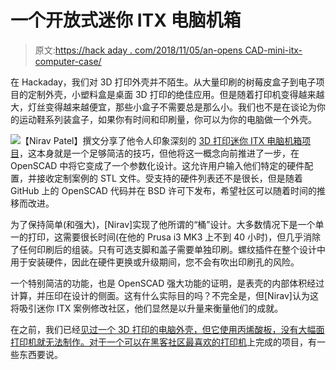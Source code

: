 # 一个开放式迷你 ITX 电脑机箱

> 原文:[https://hack aday . com/2018/11/05/an-opens CAD-mini-itx-computer-case/](https://hackaday.com/2018/11/05/an-openscad-mini-itx-computer-case/)

在 Hackaday，我们对 3D 打印外壳并不陌生。从大量印刷的树莓皮盒子到电子项目的定制外壳，小塑料盒是桌面 3D 打印的绝佳应用。但是随着打印机变得越来越大，灯丝变得越来越便宜，那些小盒子不需要总是那么小。我们也不是在谈论为你的运动鞋系列装盒子，如果你有时间和印刷量，你可以为你的电脑做一个外壳。

[![](../Images/eb1b63a9023e6619b7509e3959ebaefd.png)](https://hackaday.com/wp-content/uploads/2018/10/itxopenscad_detail.png)【Nirav Patel】撰文分享了他令人印象深刻的 [3D 打印迷你 ITX 电脑机箱项目](https://eclecti.cc/hardware/fully-parametric-3d-printable-computer-case)，这本身就是一个足够简洁的技巧，但他将这一概念向前推进了一步，在 OpenSCAD 中将它变成了一个参数化设计。这允许用户输入他们特定的硬件配置，并接收定制案例的 STL 文件。受支持的硬件列表还不是很长，但是随着 GitHub 上的 OpenSCAD 代码并在 BSD 许可下发布，希望社区可以随着时间的推移而改进。

为了保持简单(和强大)，[Nirav]实现了他所谓的“桶”设计。大多数情况下是一个单一的打印，这需要很长时间(在他的 Prusa i3 MK3 上不到 40 小时)，但几乎消除了任何印刷后的组装。只有可选支脚和盖子需要单独印刷。螺纹插件在整个设计中用于安装硬件，因此在硬件更换或升级期间，您不会有吹出印刷孔的风险。

一个特别简洁的功能，也是 OpenSCAD 强大功能的证明，是表壳的内部体积经过计算，并压印在设计的侧面。这有什么实际目的吗？不完全是，但[Nirav]认为这将吸引迷你 ITX 案例修改社区，他们显然是以升量来衡量他们的成就。

在之前，我们已经[见过一个 3D 打印的电脑外壳，但它使用丙烯酸板，没有大幅面打印机就无法制作。对于一个可以在黑客社区最喜欢的打印机](https://hackaday.com/2016/01/03/3d-printed-computer-case-brings-sexy-back/)上完成的项目，有一些东西要说。